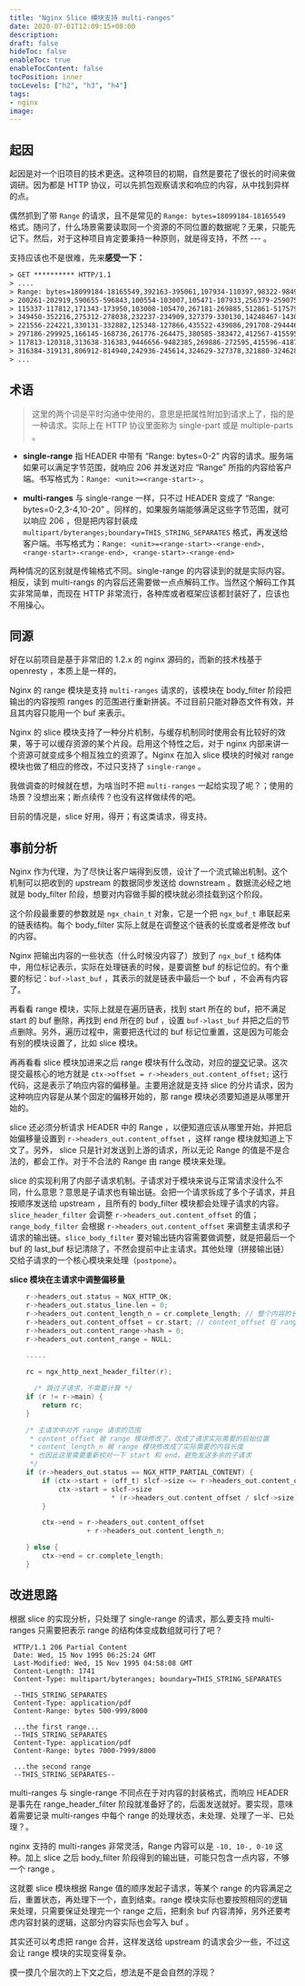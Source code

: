 ```yaml
---
title: "Nginx Slice 模块支持 multi-ranges"
date: 2020-07-01T12:09:15+08:00
description:
draft: false
hideToc: false
enableToc: true
enableTocContent: false
tocPosition: inner
tocLevels: ["h2", "h3", "h4"]
tags:
- nginx
image:
---
```


## 起因
起因是对一个旧项目的技术更迭。这种项目的初期，自然是要花了很长的时间来做调研。因为都是 HTTP 协议，可以先抓包观察请求和响应的内容，从中找到异样的点。

偶然抓到了带 `Range` 的请求，且不是常见的 `Range: bytes=18099184-18165549` 格式。随问了，什么场景需要读取同一个资源的不同位置的数据呢？无果，只能先记下。然后，对于这种项目肯定要秉持一种原则，就是得支持，不然 --- 。

支持应该也不是很难，先来**感受一下：**
```txt
> GET ********** HTTP/1.1
> ....
> Range: bytes=18099184-18165549,392163-395061,107934-110397,98322-98498,
> 200261-202919,590655-596843,100554-103007,105471-107933,256379-259075,
> 115337-117812,171343-173950,103008-105470,267181-269885,512861-517579,
> 349450-352216,275312-278038,232237-234909,327379-330130,14248467-14300167,
> 221556-224221,330131-332882,125348-127866,435522-439086,291708-294446,
> 297186-299925,166145-168736,261776-264475,380585-383472,412567-415595,
> 117813-120318,313638-316383,9446656-9482385,269886-272595,415596-418738,
> 316384-319131,806912-814940,242936-245614,324629-327378,321880-324628,208239-210900
> ...
```

## 术语
> 这里的两个词是平时沟通中使用的，意思是把属性附加到请求上了，指的是一种请求。实际上在 HTTP 协议里面称为 single-part 或是 multiple-parts 。

* **single-range**
指 HEADER 中带有 “Range: bytes=0-2” 内容的请求。服务端如果可以满足字节范围，就响应 206 并发送对应 “Range” 所指的内容给客户端。书写格式为：`Range: <unit>=<range-start>-`。

* **multi-ranges**
与 single-range 一样，只不过 HEADER 变成了  “Range: bytes=0-2,3-4,10-20” 。同样的，如果服务端能够满足这些字节范围，就可以响应 206 ，但是把内容封装成 `multipart/byteranges;boundary=THIS_STRING_SEPARATES` 格式，再发送给客户端。书写格式为：`Range: <unit>=<range-start>-<range-end>, <range-start>-<range-end>, <range-start>-<range-end>`

两种情况的区别就是传输格式不同。single-range 的内容读到的就是实际内容。相反，读到 multi-rangs 的内容后还需要做一点点解码工作。当然这个解码工作其实非常简单，而现在 HTTP 非常流行，各种库或者框架应该都封装好了，应该也不用操心。

## 同源
好在以前项目是基于非常旧的 1.2.x 的 nginx 源码的，而新的技术栈基于 openresty ，本质上是一样的。

Nginx 的 range 模块是支持 `multi-ranges` 请求的，该模块在 body_filter 阶段把输出的内容按照 ranges 的范围进行重新拼装。不过目前只能对静态文件有效，并且其内容只能用一个 buf 来表示。

Nginx 的 slice 模块支持了一种分片机制，与缓存机制同时使用会有比较好的效果，等于可以缓存资源的某个片段。启用这个特性之后，对于 nginx 内部来讲一个资源可就变成多个相互独立的资源了。Nginx 在加入 slice 模块的时候对 range  模块也做了相应的修改，不过只支持了 `single-range` 。

我做调查的时候就在想，为啥当时不把 `multi-ranges` 一起给实现了呢？；使用的场景？没想出来；断点续传？也没有这样做续传的吧。

目前的情况是，slice 好用，得开；有这类请求，得支持。

## 事前分析
Nginx 作为代理，为了尽快让客户端得到反馈，设计了一个流式输出机制。这个机制可以把收到的 upstream 的数据同步发送给 downstream 。数据流必经之地就是 body_filter 阶段，想要对内容做手脚的模块就必须挂载到这个阶段。

这个阶段最重要的参数就是 `ngx_chain_t` 对象，它是一个把 `ngx_buf_t` 串联起来的链表结构。每个 body_filter 实际上就是在调整这个链表的长度或者是修改 buf 的内容。

Nginx 把输出内容的一些状态（什么时候没内容了）放到了 `ngx_buf_t` 结构体中，用位标记表示，实际在处理链表的时候，是要调整 buf 的标记位的。有个重要的标记：`buf->last_buf` ，其表示的就是链表中最后一个 buf ，不会再有内容了。

再看看 range 模块，实际上就是在遍历链表，找到 start 所在的 buf，把不满足 start 的 buf 删除，再找到 end 所在的 buf ，设置 `buf->last_buf` 并把之后的节点删除。另外，遍历过程中，需要把迭代过的 buf 标记位重置，这是因为可能会有别的模块设置了，比如 slice 模块。

再再看看 slice 模块加进来之后 range 模块有什么改动，对应的[提交](https://github.com/nginx/nginx/commit/8ba626ccd71cbd704c7c69928d1d6fe58fd0445f)记录。这次提交最核心的地方就是 `ctx->offset = r->headers_out.content_offset;` 这行代码，这是表示了响应内容的偏移量。主要用途就是支持 slice 的分片请求，因为这种响应内容是从某个固定的偏移开始的，那 range 模块必须要知道是从哪里开始的。

slice 还必须分析请求 HEADER 中的 Range ，以便知道应该从哪里开始，并把启始偏移量设置到 `r->headers_out.content_offset` ，这样 range 模块就知道上下文了。另外， slice 只是针对发送到上游的请求，所以无论 Range 的值是不是合法的，都会工作。对于不合法的 Range 由 range 模块来处理。

slice 的实现利用了内部子请求机制。子请求对于模块来说与正常请求没什么不同，什么意思？意思是子请求也有输出链。会把一个请求拆成了多个子请求，并且按顺序发送给 upstream ，且所有的 body_filter 模块都会处理子请求的内容。`slice_header_filter` 会调整 `r->headers_out.content_offset` 的值；`range_body_filter` 会根据 `r->headers_out.content_offset` 来调整主请求和子请求的输出链。`slice_body_filter` 要对输出链内容需要做调整，就是把最后一个 buf 的 last_buf 标记清除了，不然会提前中止主请求。其他处理（拼接输出链）交给子请求的一个核心模块来处理（`postpone`）。

**slice 模块在主请求中调整偏移量**
```c
    r->headers_out.status = NGX_HTTP_OK;
    r->headers_out.status_line.len = 0;
    r->headers_out.content_length_n = cr.complete_length; // 整个内容的长度
    r->headers_out.content_offset = cr.start; // content_offset 在 range 模块中使用
    r->headers_out.content_range->hash = 0;
    r->headers_out.content_range = NULL;

    .....

    rc = ngx_http_next_header_filter(r);

	  /* 跳过子请求，不需要计算 */
    if (r != r->main) {
        return rc;
    }

    /* 主请求中对齐 range 请求的范围
     * content_offset 被 range 模块修改了，改成了请求实际需要的启始位置
     * content_length_n 被 range 模块修改成了实际需要的内容长度
     * 也因此这里需要重新校对一下 start 和 end，避免发送多余的子请求
     */
    if (r->headers_out.status == NGX_HTTP_PARTIAL_CONTENT) {
        if (ctx->start + (off_t) slcf->size <= r->headers_out.content_offset) {
            ctx->start = slcf->size
                         * (r->headers_out.content_offset / slcf->size);
        }

        ctx->end = r->headers_out.content_offset
                   + r->headers_out.content_length_n;

    } else {
        ctx->end = cr.complete_length;
    }
```

## 改进思路
根据 slice 的实现分析，只处理了 single-range 的请求，那么要支持 multi-ranges 只需要把表示 range 的结构体变成数组就可行了吧？

```
 HTTP/1.1 206 Partial Content
 Date: Wed, 15 Nov 1995 06:25:24 GMT
 Last-Modified: Wed, 15 Nov 1995 04:58:08 GMT
 Content-Length: 1741
 Content-Type: multipart/byteranges; boundary=THIS_STRING_SEPARATES

 --THIS_STRING_SEPARATES
 Content-Type: application/pdf
 Content-Range: bytes 500-999/8000

 ...the first range...
 --THIS_STRING_SEPARATES
 Content-Type: application/pdf
 Content-Range: bytes 7000-7999/8000

 ...the second range
 --THIS_STRING_SEPARATES--
```

multi-ranges 与 single-range 不同点在于对内容的封装格式，而响应 HEADER 是事先在 range_header_filter 阶段就准备好了的，后面发送就好。要实现，意味着需要记录 multi-ranges 中每个 range 的处理状态，未处理、处理了一半、已处理？。

nginx 支持的 multi-ranges 非常灵活，Range 内容可以是 `-10, 10-, 0-10` 这种。加上 slice 之后 body_filter 阶段得到的输出链，可能只包含一点内容，不够一个 range 。

这就要 slice 模块根据 Range 值的顺序发起子请求，等某个 range 的内容满足之后，重置状态，再处理下一个，直到结束。range 模块实际也要按照相同的逻辑来处理，只需要保证处理完一个 range 之后，把剩余 buf 内容清掉，另外还要考虑内容封装的逻辑，这部分内容实际也会写入 buf 。

其实还可以考虑把 range 合并，这样发送给 upstream 的请求会少一些，不过这会让 range 模块的实现变得复杂。

摸一摸几个层次的上下文之后，想法是不是会自然的浮现？